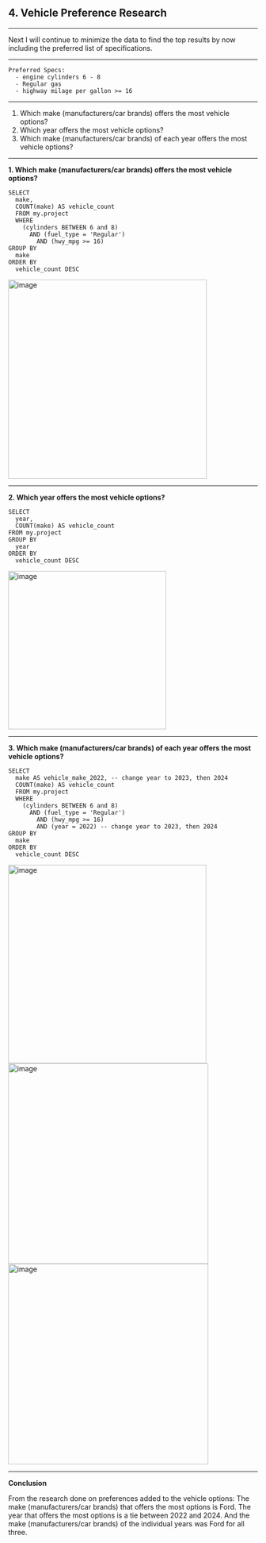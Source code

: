 ## 4. Vehicle Preference Research
-----
Next I will continue to minimize the data to find the top results by now including the preferred list of specifications.

-----
```
Preferred Specs:
  - engine cylinders 6 - 8
  - Regular gas
  - highway milage per gallon >= 16
```
-----
1. Which make (manufacturers/car brands) offers the most vehicle options?
2. Which year offers the most vehicle options?
3. Which make (manufacturers/car brands) of each year offers the most vehicle options?

-----
**1. Which make (manufacturers/car brands) offers the most vehicle options?**

```
SELECT
  make,
  COUNT(make) AS vehicle_count
  FROM my.project 
  WHERE
    (cylinders BETWEEN 6 and 8)
      AND (fuel_type = 'Regular')
        AND (hwy_mpg >= 16)
GROUP BY
  make
ORDER BY
  vehicle_count DESC
```
<img width="401" alt="image" src="https://github.com/user-attachments/assets/3c51713d-2919-422e-a074-5f3077277869">

-----
**2. Which year offers the most vehicle options?**

```
SELECT  
  year,
  COUNT(make) AS vehicle_count
FROM my.project
GROUP BY
  year
ORDER BY
  vehicle_count DESC
```
<img width="319" alt="image" src="https://github.com/user-attachments/assets/a4383a9c-7bbe-4ab4-a31d-9f87d7d7771c">

-----
**3. Which make (manufacturers/car brands) of each year offers the most vehicle options?**

```
SELECT
  make AS vehicle_make_2022, -- change year to 2023, then 2024
  COUNT(make) AS vehicle_count
  FROM my.project
  WHERE
    (cylinders BETWEEN 6 and 8)
      AND (fuel_type = 'Regular')
        AND (hwy_mpg >= 16)
        AND (year = 2022) -- change year to 2023, then 2024
GROUP BY
  make
ORDER BY
  vehicle_count DESC
```
<img width="400" alt="image" src="https://github.com/user-attachments/assets/b33edc0a-2246-4e5b-b64e-ac64f6f297c1">
<img width="404" alt="image" src="https://github.com/user-attachments/assets/c8bb8ec8-e25d-4e31-b32b-997b0f4dea2b">
<img width="404" alt="image" src="https://github.com/user-attachments/assets/2fbd47df-8795-4597-880f-779a4db73a26">

-----
**Conclusion**

From the research done on preferences added to the vehicle options:
The make (manufacturers/car brands) that offers the most options is Ford.
The year that offers the most options is a tie between 2022 and 2024.
And the make (manufacturers/car brands) of the individual years was Ford for all three.
